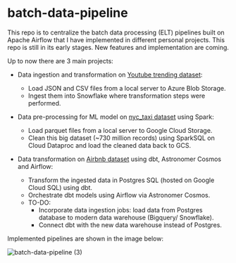 # batch-data-pipeline
This repo is to centralize the batch data processing (ELT) pipelines built on Apache Airflow that I have implemented in different personal projects.
This repo is still in its early stages. New features and implementation are coming.

Up to now there are 3 main projects:
- Data ingestion and transformation on [Youtube trending dataset](https://www.kaggle.com/datasets/rsrishav/youtube-trending-video-dataset/data):
  - Load JSON and CSV files from a local server to Azure Blob Storage.
  - Ingest them into Snowflake where transformation steps were performed.
  
- Data pre-processing for ML model on [nyc_taxi dataset](https://www.nyc.gov/site/tlc/about/tlc-trip-record-data.page) using Spark:
  - Load parquet files from a local server to Google Cloud Storage.
  - Clean this big dataset (~730 million records) using SparkSQL on Cloud Dataproc and load the cleaned data back to GCS.

- Data transformation on [Airbnb dataset](https://public.opendatasoft.com/explore/dataset/airbnb-listings/) using dbt, Astronomer Cosmos and Airflow:
  - Transform the ingested data in Postgres SQL (hosted on Google Cloud SQL) using dbt.
  - Orchestrate dbt models using Airflow via Astronomer Cosmos.
  - TO-DO:
    - Incorporate data ingestion jobs: load data from Postgres database to modern data warehouse (Bigquery/ Snowflake).
    - Connect dbt with the new data warehouse instead of Postgres.

Implemented pipelines are shown in the image below:

![batch-data-pipeline (3)](https://github.com/phamthiminhtu/batch-data-pipeline/assets/56192840/c66098ce-21f6-42e3-b0e4-6620b411192f)

